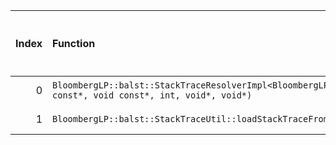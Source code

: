 |   Index | Function                                                                                                                                                 |   Difference in number of lines |   Function size difference in bytes | Disassembly                                                            |   Number of lines in `assume` build |   Number of bytes in `assume` build |   Number of lines in `none` build |   Number of bytes in `none` build |
|--------:|:---------------------------------------------------------------------------------------------------------------------------------------------------------|--------------------------------:|------------------------------------:|:-----------------------------------------------------------------------|------------------------------------:|------------------------------------:|----------------------------------:|----------------------------------:|
|       0 | `BloombergLP::balst::StackTraceResolverImpl<BloombergLP::balst::ObjectFileFormat::Elf>::processLoadedImage(char const*, void const*, int, void*, void*)` |                               4 |                                  16 | [Assumed](0.assume.s.txt), [Ignored](0.none.s.txt), [Diff](0.diff.txt) |                                 736 |                             4240432 |                               720 |                           4240432 |
|       1 | `BloombergLP::balst::StackTraceUtil::loadStackTraceFromStack(BloombergLP::balst::StackTrace*, int, bool)`                                                |                               1 |                                   0 | [Assumed](1.assume.s.txt), [Ignored](1.none.s.txt), [Diff](1.diff.txt) |                                 464 |                             4232752 |                               464 |                           4232752 |